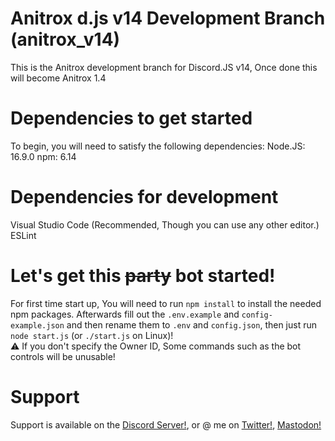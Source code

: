 
# Anitrox d.js v14 Development Branch (anitrox_v14)
This is the Anitrox development branch for Discord.JS v14, Once done this will become Anitrox 1.4
# Dependencies to get started
To begin, you will need to satisfy the following dependencies:
Node.JS: 16.9.0
npm: 6.14
# Dependencies for development
Visual Studio Code (Recommended, Though you can use any other editor.)
ESLint
# Let's get this ~~party~~ bot started!
For first time start up, You will need to run ``npm install`` to install the needed npm packages.
Afterwards fill out the ``.env.example`` and ``config-example.json`` and then rename them to ``.env`` and ``config.json``, then just run ``node start.js`` (or ``./start.js`` on Linux)!
<br>
⚠️ If you don't specify the Owner ID, Some commands such as the bot controls will be unusable! 
# Support
Support is available on the [Discord Server!](discord.gg/5nQtMNpf43), or @ me on   [Twitter!](twitter.com/IDeleteSystem64), [Mastodon!](glaceon.social/@IDeletedSystem64)
